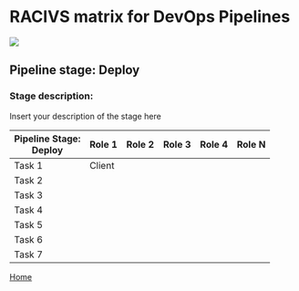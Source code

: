 # __RACIVS matrix for DevOps Pipelines__   

<img src="https://user-images.githubusercontent.com/10748736/112030685-6c81be80-8b32-11eb-94b8-c2c01b8f4581.png">

## __Pipeline stage:__  Deploy  
### __Stage description:__  
Insert your description of the stage here  

| Pipeline Stage:<br>Deploy  | Role 1  | Role 2  | Role 3  | Role 4  | Role N  |
|----------------------------- |-------- |-------- |-------- |-------- |-------- |
| Task 1                       |      Client   |         |         |         |         |
| Task 2                       |         |         |         |         |         |
| Task 3                       |         |         |         |         |         |
| Task 4
| Task 5
| Task 6
| Task 7         |         |         |
  
  
[Home](../index.md)  

